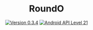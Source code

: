 <h1 align=center>RoundO</h1>
<p align=center>
    <a href="./CHANGELOG.md"><img alt="Version 0.3.4" src="https://img.shields.io/badge/version-0.3.4-red.svg"/></a>
    <a href="https://www.android.com/versions/lollipop-5-0/"><img alt="Android API Level 21" src="https://img.shields.io/badge/Android_API_Level-21-A4C639.svg"/></a>
</p>

